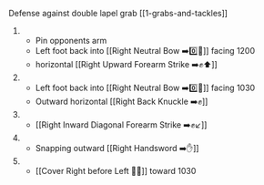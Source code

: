 Defense against double lapel grab
[[1-grabs-and-tackles]]

1. - Pin opponents arm
   - Left foot back into [[Right Neutral Bow ➡️0️⃣🦶]] facing 1200
   - horizontal [[Right Upward Forearm Strike ➡️✊⬆️]]
2. - Left foot back into [[Right Neutral Bow ➡️0️⃣🦶]] facing 1030
   - Outward horizontal [[Right Back Knuckle ➡️✊]]
3. - [[Right Inward Diagonal Forearm Strike ➡️✊↙️]]
4. - Snapping outward [[Right Handsword ➡️✋]]
5. - [[Cover Right before Left 🦶🔄]] toward 1030
